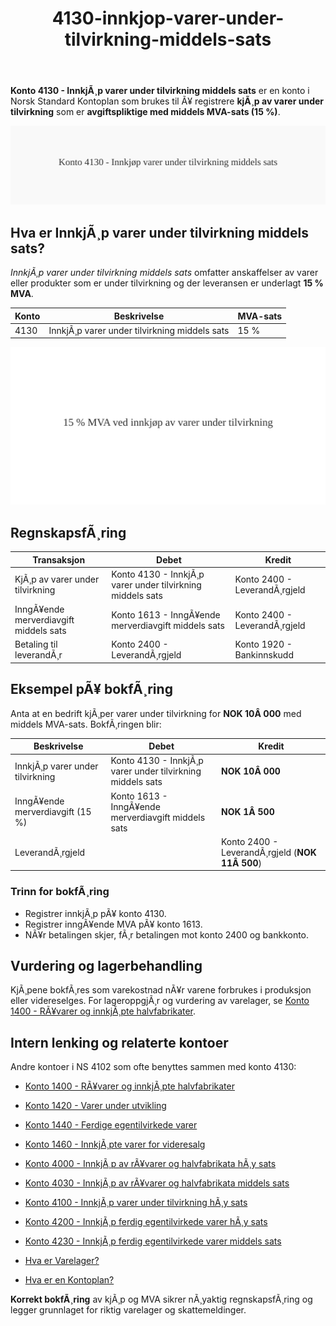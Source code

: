﻿---
title: "4130-innkjop-varer-under-tilvirkning-middels-sats"
meta_title: "4130-innkjop-varer-under-tilvirkning-middels-sats"
meta_description: "**Konto 4130 - InnkjÃ¸p varer under tilvirkning middels sats** er en konto i Norsk Standard Kontoplan som brukes til Ã¥ registrere **kjÃ¸p av varer under tilvir..."
slug: 4130-innkjop-varer-under-tilvirkning-middels-sats
type: blog
layout: pages/single
---

**Konto 4130 - InnkjÃ¸p varer under tilvirkning middels sats** er en konto i Norsk Standard Kontoplan som brukes til Ã¥ registrere **kjÃ¸p av varer under tilvirkning** som er **avgiftspliktige med middels MVA-sats (15 %)**.

![Illustrasjon av konto 4130 InnkjÃ¸p varer under tilvirkning middels sats](4130-innkjop-varer-under-tilvirkning-middels-sats-image.svg)

## Hva er InnkjÃ¸p varer under tilvirkning middels sats?

*InnkjÃ¸p varer under tilvirkning middels sats* omfatter anskaffelser av varer eller produkter som er under tilvirkning og der leveransen er underlagt **15 % MVA**.

| Konto | Beskrivelse                                   | MVA-sats |
|-------|-----------------------------------------------|----------|
| 4130  | InnkjÃ¸p varer under tilvirkning middels sats | 15 %     |

![Middels inngÃ¥ende MVA-sats for varer under tilvirkning](4130-mva-middels-sats-tilvirkning.svg)

## RegnskapsfÃ¸ring

| Transaksjon                             | Debet                                               | Kredit                        |
|-----------------------------------------|-----------------------------------------------------|-------------------------------|
| KjÃ¸p av varer under tilvirkning         | Konto 4130 - InnkjÃ¸p varer under tilvirkning middels sats | Konto 2400 - LeverandÃ¸rgjeld  |
| InngÃ¥ende merverdiavgift middels sats   | Konto 1613 - InngÃ¥ende merverdiavgift middels sats        | Konto 2400 - LeverandÃ¸rgjeld  |
| Betaling til leverandÃ¸r                 | Konto 2400 - LeverandÃ¸rgjeld                         | Konto 1920 - Bankinnskudd     |

## Eksempel pÃ¥ bokfÃ¸ring

Anta at en bedrift kjÃ¸per varer under tilvirkning for **NOK 10Â 000** med middels MVA-sats. BokfÃ¸ringen blir:

| Beskrivelse                     | Debet                                               | Kredit                                       |
|---------------------------------|-----------------------------------------------------|-----------------------------------------------|
| InnkjÃ¸p varer under tilvirkning | Konto 4130 - InnkjÃ¸p varer under tilvirkning middels sats | **NOK 10Â 000**                               |
| InngÃ¥ende merverdiavgift (15 %) | Konto 1613 - InngÃ¥ende merverdiavgift middels sats        | **NOK 1Â 500**                                |
| LeverandÃ¸rgjeld                 |                                                     | Konto 2400 - LeverandÃ¸rgjeld (**NOK 11Â 500**) |

### Trinn for bokfÃ¸ring

* Registrer innkjÃ¸p pÃ¥ konto 4130.
* Registrer inngÃ¥ende MVA pÃ¥ konto 1613.
* NÃ¥r betalingen skjer, fÃ¸r betalingen mot konto 2400 og bankkonto.

## Vurdering og lagerbehandling

KjÃ¸pene bokfÃ¸res som varekostnad nÃ¥r varene forbrukes i produksjon eller videreselges. For lageroppgjÃ¸r og vurdering av varelager, se [Konto 1400 - RÃ¥varer og innkjÃ¸pte halvfabrikater](/blogs/kontoplan/1400-raavarer-og-innkjopte-halvfabrikater "Konto 1400 - RÃ¥varer og innkjÃ¸pte halvfabrikater").

## Intern lenking og relaterte kontoer

Andre kontoer i NS 4102 som ofte benyttes sammen med konto 4130:

* [Konto 1400 - RÃ¥varer og innkjÃ¸pte halvfabrikater](/blogs/kontoplan/1400-raavarer-og-innkjopte-halvfabrikater "Konto 1400 - RÃ¥varer og innkjÃ¸pte halvfabrikater")
* [Konto 1420 - Varer under utvikling](/blogs/kontoplan/1420-varer-under-utvikling "Konto 1420 - Varer under utvikling")
* [Konto 1440 - Ferdige egentilvirkede varer](/blogs/kontoplan/1440-ferdige-egentilvirkede-varer "Konto 1440 - Ferdige egentilvirkede varer")
* [Konto 1460 - InnkjÃ¸pte varer for videresalg](/blogs/kontoplan/1460-innkjopte-varer-for-videresalg "Konto 1460 - InnkjÃ¸pte varer for videresalg")
* [Konto 4000 - InnkjÃ¸p av rÃ¥varer og halvfabrikata hÃ¸y sats](/blogs/kontoplan/4000-innkjop-av-raavarer-og-halvfabrikata-hoy-sats "Konto 4000 - InnkjÃ¸p av rÃ¥varer og halvfabrikata hÃ¸y sats")
* [Konto 4030 - InnkjÃ¸p av rÃ¥varer og halvfabrikata middels sats](/blogs/kontoplan/4030-innkjop-av-raavarer-og-halvfabrikata-middels-sats "Konto 4030 - InnkjÃ¸p av rÃ¥varer og halvfabrikata middels sats")
* [Konto 4100 - InnkjÃ¸p varer under tilvirkning hÃ¸y sats](/blogs/kontoplan/4100-innkjop-varer-under-tilvirkning-hoy-sats "Konto 4100 - InnkjÃ¸p varer under tilvirkning hÃ¸y sats")

* [Konto 4200 - InnkjÃ¸p ferdig egentilvirkede varer hÃ¸y sats](/blogs/kontoplan/4200-innkjop-ferdig-egentilvirkede-varer-hoy-sats "Konto 4200 - InnkjÃ¸p ferdig egentilvirkede varer hÃ¸y sats")
* [Konto 4230 - InnkjÃ¸p ferdig egentilvirkede varer middels sats](/blogs/kontoplan/4230-innkjop-ferdig-egentilvirkede-varer-middels-sats "Konto 4230 - InnkjÃ¸p ferdig egentilvirkede varer middels sats")
* [Hva er Varelager?](/blogs/regnskap/hva-er-varelager "Hva er Varelager? Komplett Guide til LagerfÃ¸ring og Verdivurdering")
* [Hva er en Kontoplan?](/blogs/regnskap/hva-er-kontoplan "Hva er en Kontoplan? Komplett Guide til Kontoplaner i Norsk Regnskap")

**Korrekt bokfÃ¸ring** av kjÃ¸p og MVA sikrer nÃ¸yaktig regnskapsfÃ¸ring og legger grunnlaget for riktig varelager og skattemeldinger.
